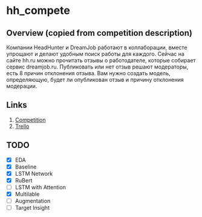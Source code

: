 # hh_compete

## Overview (copied from competition description)
Компании HeadHunter и DreamJob работают в коллаборации, вместе упрощают и делают удобным поиск работы для каждого. Сейчас на сайте hh.ru можно прочитать отзывы о работодателе, которые собирает сервис dreamjob.ru. Публиковать или нет отзыв решают модераторы, есть 8 причин отклонения отзыва. Вам нужно создать модель, определяющую, будет ли опубликован отзыв и причину отклонения модерации.

## Links
1. [Competition](https://boosters.pro/championship/HeadHunter/overview)
2. [Trello](https://trello.com/b/J68m9WBK/hhcompete)

## TODO
- [x] EDA
- [x] Baseline
- [x] LSTM Network
- [x] RuBert
- [ ] LSTM with Attention
- [x] Multilable
- [ ] Augmentation
- [ ] Target Insight
